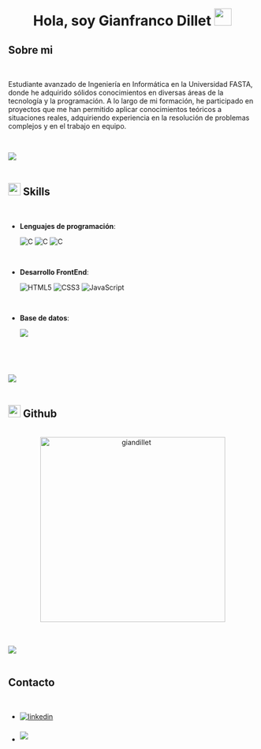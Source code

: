 <h1 align="center"><b> Hola, soy Gianfranco Dillet </b><img src="https://media.giphy.com/media/hvRJCLFzcasrR4ia7z/giphy.gif" width="35"></h1>

## <b> Sobre mi </b>

<br>

Estudiante avanzado de Ingeniería en Informática en la Universidad FASTA, donde he adquirido sólidos conocimientos en diversas áreas de la tecnología y la programación. A lo largo de mi formación, he participado en proyectos que me han permitido aplicar conocimientos teóricos a situaciones reales, adquiriendo experiencia en la resolución de problemas complejos y en el trabajo en equipo.

<br>

<img src="https://user-images.githubusercontent.com/73097560/115834477-dbab4500-a447-11eb-908a-139a6edaec5c.gif"><br><br>

## <img src="https://media2.giphy.com/media/QssGEmpkyEOhBCb7e1/giphy.gif?cid=ecf05e47a0n3gi1bfqntqmob8g9aid1oyj2wr3ds3mg700bl&rid=giphy.gif" width ="25"><b> Skills</b>
<br>

<p align="center">

- **Lenguajes de programación**:
    
    ![C](https://img.shields.io/badge/C%20-%232370ED.svg?style=for-the-badge&logo=c&logoColor=white)
  	![C](https://img.shields.io/badge/Java-ED8B00?style=for-the-badge&logo=openjdk&logoColor=white)
    ![C](https://img.shields.io/badge/PHP-777BB4?style=for-the-badge&logo=php&logoColor=white)
    

<br>   
    
- **Desarrollo FrontEnd**:

   ![HTML5](https://img.shields.io/badge/HTML5%20-%23E34F26.svg?style=for-the-badge&logo=html5&logoColor=white)
   ![CSS3](https://img.shields.io/badge/CSS%20-%231572B6.svg?style=for-the-badge&logo=css3&logoColor=white)
   ![JavaScript](https://img.shields.io/badge/JavaScript%20-%23F7DF1E.svg?style=for-the-badge&logo=javascript&logoColor=black)

<br>

- **Base de datos**:

    ![](https://img.shields.io/badge/MySQL-005C84?style=for-the-badge&logo=mysql&logoColor=white)
       

<br>


</p>


<br>

<img src="https://user-images.githubusercontent.com/73097560/115834477-dbab4500-a447-11eb-908a-139a6edaec5c.gif"><br><br>


## <img src="https://media2.giphy.com/media/v1.Y2lkPTc5MGI3NjExZTM4Z2Zpa293cDkzN252cXhjejhxdmdtNWh6NjFvNXRzZTdicnB1eiZlcD12MV9pbnRlcm5hbF9naWZfYnlfaWQmY3Q9Zw/du3J3cXyzhj75IOgvA/giphy.webp" width ="25"><b> Github</b>


<br>

<div align="center">

<a href="https://github.com/giandillet/">
  <img src="https://github-readme-stats.vercel.app/api/top-langs?username=giandillet&show_icons=true&locale=en&layout=compact&line_height=20&title_color=7A7ADB&icon_color=2234AE&text_color=D3D3D3&bg_color=0,000000,130F40" width="375"  alt="giandillet"/>

</a>
</div>

<br>


<br>

<img src="https://user-images.githubusercontent.com/73097560/115834477-dbab4500-a447-11eb-908a-139a6edaec5c.gif"><br><br>

## <b> Contacto</b>
<br>
<div align='left'>

<ul>

<li>
<a href="https://www.linkedin.com/in/gianfrancodillet/" target="_blank">
<img src="https://img.shields.io/badge/linkedin:  gianfrancodillet-%2300acee.svg?color=405DE6&style=for-the-badge&logo=linkedin&logoColor=white" alt=linkedin style="margin-bottom: 5px;"/>
</a>
</li>

<br>


<li>
<a href="mailto:gianfrancodillet@gmail.com" target="_blank">
<img src="https://img.shields.io/badge/gmail:  gianfrancodillet-%23EA4335.svg?style=for-the-badge&logo=gmail&logoColor=white" t=mail style="margin-bottom: 5px;" />
</a>
</li>
	
</ul>
</div>

